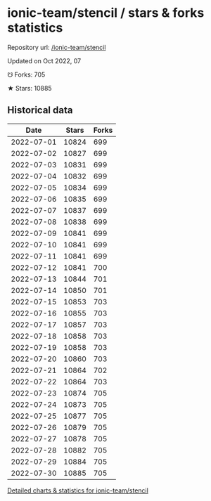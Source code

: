 # ionic-team/stencil / stars & forks statistics

Repository url: [/ionic-team/stencil](https://github.com/ionic-team/stencil)

Updated on Oct 2022, 07

☋ Forks: 705

★ Stars: 10885

## Historical data
| Date | Stars | Forks |
|------|-------|-------|
| 2022-07-01 | 10824 | 699 | 
| 2022-07-02 | 10827 | 699 | 
| 2022-07-03 | 10831 | 699 | 
| 2022-07-04 | 10832 | 699 | 
| 2022-07-05 | 10834 | 699 | 
| 2022-07-06 | 10835 | 699 | 
| 2022-07-07 | 10837 | 699 | 
| 2022-07-08 | 10838 | 699 | 
| 2022-07-09 | 10841 | 699 | 
| 2022-07-10 | 10841 | 699 | 
| 2022-07-11 | 10841 | 699 | 
| 2022-07-12 | 10841 | 700 | 
| 2022-07-13 | 10844 | 701 | 
| 2022-07-14 | 10850 | 701 | 
| 2022-07-15 | 10853 | 703 | 
| 2022-07-16 | 10855 | 703 | 
| 2022-07-17 | 10857 | 703 | 
| 2022-07-18 | 10858 | 703 | 
| 2022-07-19 | 10858 | 703 | 
| 2022-07-20 | 10860 | 703 | 
| 2022-07-21 | 10864 | 702 | 
| 2022-07-22 | 10864 | 703 | 
| 2022-07-23 | 10874 | 705 | 
| 2022-07-24 | 10873 | 705 | 
| 2022-07-25 | 10877 | 705 | 
| 2022-07-26 | 10879 | 705 | 
| 2022-07-27 | 10878 | 705 | 
| 2022-07-28 | 10882 | 705 | 
| 2022-07-29 | 10884 | 705 | 
| 2022-07-30 | 10885 | 705 | 


[Detailed charts & statistics for ionic-team/stencil](https://reviewgithub.com/rep/ionic-team/stencil)
